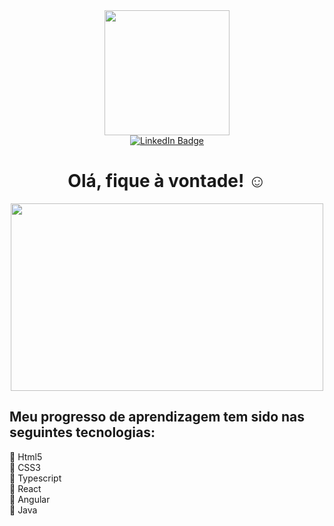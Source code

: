<div id="header" align="center">
  <img src="https://media.giphy.com/media/cn2LKatpvy89MTVR3e/giphy.gif" width="200"/>
</div>
<div id="badges" align="center">
  <a href="https://www.linkedin.com/in/tatisabinoviana/">
    <img src="https://img.shields.io/badge/LinkedIn-blue?style=for-the-badge&logo=linkedin&logoColor=white" alt="LinkedIn Badge"/>
  </a>
  <br>
  <img src="https://komarev.com/ghpvc/?username=tatisabinoviana&style=flat-square&color=blue" alt=""/>
</div id="komarev" align="center">
</div>
<h1 align="center">
  Olá, fique à vontade! 
  ☺
</h1>
<div align="center">
  <img src="https://media.giphy.com/media/icpLKSDOe4M8g/giphy.gif" width="500" height="300"/>
</div>

  ## Meu progresso de aprendizagem tem sido nas seguintes tecnologias:
   🧡 Html5 
   <br>
   🧡 CSS3
   <br>
   🧡 Typescript
   <br>
   🧡 React
   <br>
   🧡 Angular
   <br>
   🧡 Java


<!--
**tatisabinoviana/tatisabinoviana** is a ✨ _special_ ✨ repository because its `README.md` (this file) appears on your GitHub profile.

Here are some ideas to get you started:

- 🔭 I’m currently working on ...
- 🌱 I’m currently learning ...
- 👯 I’m looking to collaborate on ...
- 🤔 I’m looking for help with ...
- 💬 Ask me about ...
- 📫 How to reach me: ...
- 😄 Pronouns: ...
- ⚡ Fun fact: ...
-->
